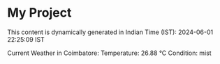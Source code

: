# My Project

This content is dynamically generated in Indian Time (IST): 2024-06-01 22:25:09 IST


Current Weather in Coimbatore:
Temperature: 26.88 °C
Condition: mist
